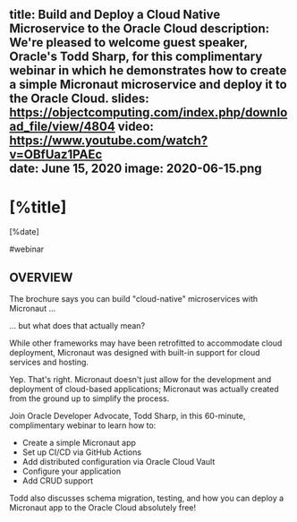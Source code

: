 title: Build and Deploy a Cloud Native Microservice to the Oracle Cloud
description: We're pleased to welcome guest speaker, Oracle's Todd Sharp, for this complimentary webinar in which he demonstrates how to create a simple Micronaut microservice and deploy it to the Oracle Cloud.
slides: https://objectcomputing.com/index.php/download_file/view/4804
video: https://www.youtube.com/watch?v=OBfUaz1PAEc            
date: June 15, 2020
image: 2020-06-15.png
---

# [%title]

[%date] 

#webinar

## OVERVIEW 

The brochure says you can build "cloud-native" microservices with Micronaut ...

... but what does that actually mean?

While other frameworks may have been retrofitted to accommodate cloud deployment, Micronaut was designed with built-in support for cloud services and hosting.

Yep. That's right. Micronaut doesn't just allow for the development and deployment of cloud-based applications; Micronaut was actually created from the ground up to simplify the process.

Join Oracle Developer Advocate, Todd Sharp, in this 60-minute, complimentary webinar to learn how to:

- Create a simple Micronaut app
- Set up CI/CD via GitHub Actions
- Add distributed configuration via Oracle Cloud Vault
- Configure your application
- Add CRUD support

Todd also discusses schema migration, testing, and how you can deploy a Micronaut app to the Oracle Cloud absolutely free!

